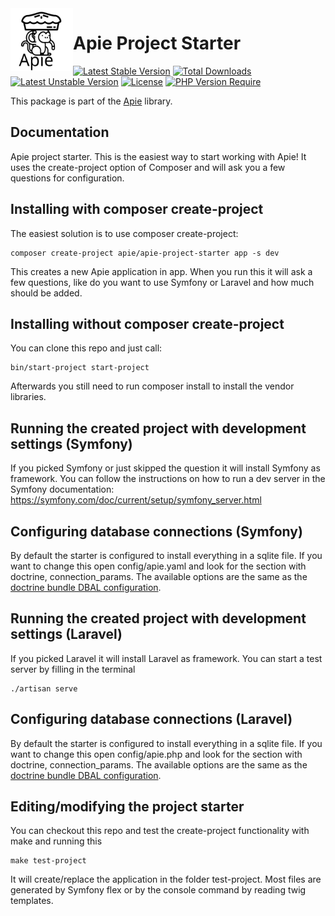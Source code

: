 <img src="https://raw.githubusercontent.com/apie-lib/apie-lib-monorepo/main/docs/apie-logo.svg" width="100px" align="left" />
<h1>Apie Project Starter</h1>






 [![Latest Stable Version](http://poser.pugx.org/apie/apie-project-starter/v)](https://packagist.org/packages/apie/apie-project-starter) [![Total Downloads](http://poser.pugx.org/apie/apie-project-starter/downloads)](https://packagist.org/packages/apie/apie-project-starter) [![Latest Unstable Version](http://poser.pugx.org/apie/apie-project-starter/v/unstable)](https://packagist.org/packages/apie/apie-project-starter) [![License](http://poser.pugx.org/apie/apie-project-starter/license)](https://packagist.org/packages/apie/apie-project-starter) [![PHP Version Require](http://poser.pugx.org/apie/apie-project-starter/require/php)](https://packagist.org/packages/apie/apie-project-starter)

This package is part of the [Apie](https://github.com/apie-lib) library.

## Documentation
Apie project starter. This is the easiest way to start working with Apie! It uses the create-project option of Composer and will ask you a few questions for configuration.

## Installing with composer create-project
The easiest solution is to use composer create-project:

```
composer create-project apie/apie-project-starter app -s dev
```
This creates a new Apie application in app. When you run this it will ask a few questions, like do you want to use Symfony or
Laravel and how much should be added.

## Installing without composer create-project
You can clone this repo and just call:
```
bin/start-project start-project
```
Afterwards you still need to run composer install to install the vendor libraries.

## Running the created project with development settings (Symfony)
If you picked Symfony or just skipped the question it will install Symfony as framework. 
You can follow the instructions on how to run a dev server in the Symfony documentation:
https://symfony.com/doc/current/setup/symfony_server.html

## Configuring database connections (Symfony)
By default the starter is configured to install everything in a sqlite file. If you want to change this open
config/apie.yaml and look for the section with doctrine, connection_params. The available options are the same as
the [doctrine bundle DBAL configuration](https://symfony.com/doc/current/reference/configuration/doctrine.html).

## Running the created project with development settings (Laravel)
If you picked Laravel it will install Laravel as framework. You can start a test server by filling in the terminal
```
./artisan serve
```
## Configuring database connections (Laravel)
By default the starter is configured to install everything in a sqlite file. If you want to change this open
config/apie.php and look for the section with doctrine, connection_params. The available options are the same as
the [doctrine bundle DBAL configuration](https://symfony.com/doc/current/reference/configuration/doctrine.html).

## Editing/modifying the project starter
You can checkout this repo and test the create-project functionality with make and running this
```
make test-project
```

It will create/replace the application in the folder test-project. Most files are generated by Symfony flex or by the console command by reading twig templates.
